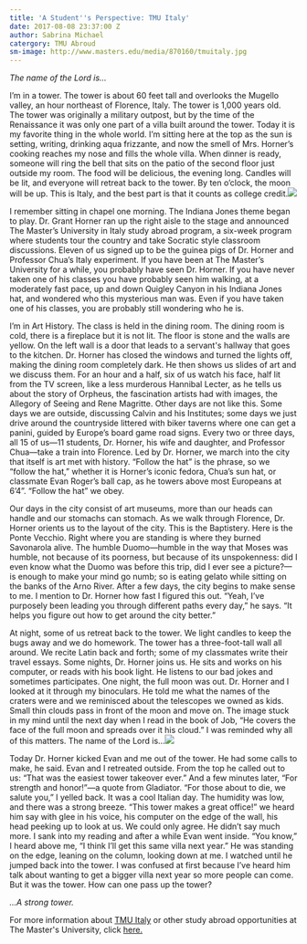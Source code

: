 ```yaml
---
title: 'A Student''s Perspective: TMU Italy'
date: 2017-08-08 23:37:00 Z
author: Sabrina Michael
catergory: TMU Abroud
sm-image: http://www.masters.edu/media/870160/tmuitaly.jpg
---
```


*The name of the Lord is…*

I’m in a tower. The tower is about 60 feet tall and overlooks the Mugello valley, an hour northeast of Florence, Italy. The tower is 1,000 years old. The tower was originally a military outpost, but by the time of the Renaissance it was only one part of a villa built around the tower. Today it is my favorite thing in the whole world. I’m sitting here at the top as the sun is setting, writing, drinking aqua frizzante, and now the smell of Mrs. Horner’s cooking reaches my nose and fills the whole villa. When dinner is ready, someone will ring the bell that sits on the patio of the second floor just outside my room. The food will be delicious, the evening long. Candles will be lit, and everyone will retreat back to the tower. By ten o’clock, the moon will be up. This is Italy, and the best part is that it counts as college credit.![](http://www.masters.edu/media/870160/tmuitaly.jpg?width=500&height=320)

I remember sitting in chapel one morning. The Indiana Jones theme began to play. Dr. Grant Horner ran up the right aisle to the stage and announced The Master’s University in Italy study abroad program, a six-week program where students tour the country and take Socratic style classroom discussions. Eleven of us signed up to be the guinea pigs of Dr. Horner and Professor Chua’s Italy experiment. If you have been at The Master’s University for a while, you probably have seen Dr. Horner. If you have never taken one of his classes you have probably seen him walking, at a moderately fast pace, up and down Quigley Canyon in his Indiana Jones hat, and wondered who this mysterious man was. Even if you have taken one of his classes, you are probably still wondering who he is.

I’m in Art History. The class is held in the dining room. The dining room is cold, there is a fireplace but it is not lit. The floor is stone and the walls are yellow. On the left wall is a door that leads to a servant's hallway that goes to the kitchen. Dr. Horner has closed the windows and turned the lights off, making the dining room completely dark. He then shows us slides of art and we discuss them. For an hour and a half, six of us watch his face, half lit from the TV screen, like a less murderous Hannibal Lecter, as he tells us about the story of Orpheus, the fascination artists had with images, the Allegory of Seeing and Rene Magritte. Other days are not like this. Some days we are outside, discussing Calvin and his Institutes; some days we just drive around the countryside littered with biker taverns where one can get a panini, guided by Europe’s board game road signs. Every two or three days, all 15 of us—11 students, Dr. Horner, his wife and daughter, and Professor Chua—take a train into Florence. Led by Dr. Horner, we march into the city that itself is art met with history. “Follow the hat” is the phrase, so we “follow the hat,” whether it is Horner’s iconic fedora, Chua’s sun hat, or classmate Evan Roger’s ball cap, as he towers above most Europeans at 6’4”. “Follow the hat” we obey.

Our days in the city consist of art museums, more than our heads can handle and our stomachs can stomach. As we walk through Florence, Dr. Horner orients us to the layout of the city. This is the Baptistery. Here is the Ponte Vecchio. Right where you are standing is where they burned Savonarola alive. The humble Duomo—humble in the way that Moses was humble, not because of its poorness, but because of its unspokenness: did I even know what the Duomo was before this trip, did I ever see a picture?—is enough to make your mind go numb; so is eating gelato while sitting on the banks of the Arno River. After a few days, the city begins to make sense to me. I mention to Dr. Horner how fast I figured this out. “Yeah, I’ve purposely been leading you through different paths every day,” he says. “It helps you figure out how to get around the city better.”

At night, some of us retreat back to the tower. We light candles to keep the bugs away and we do homework. The tower has a three-foot-tall wall all around. We recite Latin back and forth; some of my classmates write their travel essays. Some nights, Dr. Horner joins us. He sits and works on his computer, or reads with his book light. He listens to our bad jokes and sometimes participates. One night, the full moon was out. Dr. Horner and I looked at it through my binoculars. He told me what the names of the craters were and we reminisced about the telescopes we owned as kids. Small thin clouds pass in front of the moon and move on. The image stuck in my mind until the next day when I read in the book of Job, “He covers the face of the full moon and spreads over it his cloud.” I was reminded why all of this matters. The name of the Lord is…![](http://www.masters.edu/media/870161/5i1a6252.jpg?width=500&height=333.3333333333333)

Today Dr. Horner kicked Evan and me out of the tower. He had some calls to make, he said. Evan and I retreated outside. From the top he called out to us: “That was the easiest tower takeover ever.” And a few minutes later, “For strength and honor!”—a quote from Gladiator. “For those about to die, we salute you,” I yelled back. It was a cool Italian day. The humidity was low, and there was a strong breeze. “This tower makes a great office!” we heard him say with glee in his voice, his computer on the edge of the wall, his head peeking up to look at us. We could only agree. He didn’t say much more. I sank into my reading and after a while Evan went inside. “You know,” I heard above me, “I think I’ll get this same villa next year.” He was standing on the edge, leaning on the column, looking down at me. I watched until he jumped back into the tower. I was confused at first because I’ve heard him talk about wanting to get a bigger villa next year so more people can come. But it was the tower. How can one pass up the tower?

*…A strong tower.*

For more information about [TMU Italy](http://www.masters.edu/academics/undergraduate/tmu-italy/) or other study abroad opportunities at The Master's University, click [here.](http://www.masters.edu/academics/undergraduate/studyabroadprograms/)
